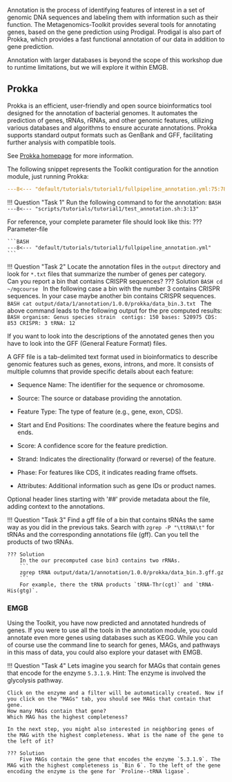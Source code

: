 Annotation is the process of identifying features of interest in a set of genomic DNA sequences and labeling them with information such as their function.
The Metagenomics-Toolkit provides several tools for annotating genes, based on the gene prediction using Prodigal.
Prodigal is also part of Prokka, which provides a fast functional annotation of our data in addition to gene prediction. 

Annotation with larger databases is beyond the scope of this workshop due to runtime limitations, but we will explore it within EMGB.

## Prokka

Prokka is an efficient, user-friendly and open source bioinformatics tool designed for the annotation of bacterial genomes.
It automates the prediction of genes, tRNAs, rRNAs, and other genomic features, utilizing various databases and algorithms to ensure accurate annotations.
Prokka supports standard output formats such as GenBank and GFF, facilitating further analysis with compatible tools. 

See [Prokka homepage](https://github.com/tseemann/prokka) for more information.

The following snippet represents the Toolkit contiguration for the annotion module, just running Prokka:
```YAML linenums="1" title="Annotation Configuration File Snippet 1"
---8<--- "default/tutorials/tutorial1/fullpipeline_annotation.yml:75:78"
```

!!! Question "Task 1"
    Run the following command to for the annotation:
    ```BASH
    ---8<--- "scripts/tutorials/tutorial1/test_annotation.sh:3:13"
    ```

For reference, your complete parameter file should look like this:
??? Parameter-file

    ```BASH
    ---8<--- "default/tutorials/tutorial1/fullpipeline_annotation.yml"
    ```

!!! Question "Task 2"
    Locate the annotation files in the `output` directory and look for `*.txt` files that summarize the number of genes per category.  
    Can you report a bin that contains CRISPR sequences?
    ??? Solution
        ```BASH
        cd ~/mgcourse
        ```
        In the following case a bin with the number 3 contains CRISPR sequences. In your case maybe another bin contains CRISPR sequences.
        ```BASH
        cat output/data/1/annotation/1.0.0/prokka/data_bin.3.txt
        ```
        The above command leads to the following output for the pre computed results: 
        ```BASH
        organism: Genus species strain 
        contigs: 150
        bases: 520975
        CDS: 853
        CRISPR: 3
        tRNA: 12
        ```

If you want to look into the descriptions of the annotated genes then you have to look into the GFF (General Feature Format) files. 

A GFF file is a tab-delimited text format used in bioinformatics to describe genomic features such as genes, exons, introns, and more.
It consists of multiple columns that provide specific details about each feature:

  * Sequence Name: The identifier for the sequence or chromosome.

  * Source: The source or database providing the annotation.

  * Feature Type: The type of feature (e.g., gene, exon, CDS).

  * Start and End Positions: The coordinates where the feature begins and ends.

  * Score: A confidence score for the feature prediction.

  * Strand: Indicates the directionality (forward or reverse) of the feature.

  * Phase: For features like CDS, it indicates reading frame offsets.

  * Attributes: Additional information such as gene IDs or product names.

Optional header lines starting with '##' provide metadata about the file, adding context to the annotations. 

!!! Question "Task 3"
    Find a gff file of a bin that contains tRNAs the same way as you did in the previous taks. Search with `zgrep -P "\ttRNA\t"` for tRNAs and the corresponding annotations file (gff).
    Can you tell the products of two tRNAs. 

    ??? Solution
        In the our precomputed case bin3 contains two rRNAs.
        ```
        zgrep tRNA output/data/1/annotation/1.0.0/prokka/data_bin.3.gff.gz
        ```
        For example, there the tRNA products `tRNA-Thr(cgt)` and `tRNA-His(gtg)`.  
        

### EMGB

Using the Toolkit, you have now predicted and annotated hundreds of genes.
If you were to use all the tools in the annotation module, you could annotate even more genes using databases such as KEGG.
While you can of course use the command line to search for genes,
MAGs, and pathways in this mass of data, you could also explore your dataset with EMGB.

!!! Question "Task 4"
    Lets imagine you search for MAGs that contain genes that encode for the enzyme `5.3.1.9`.
    Hint: The enzyme is involved the glycolysis pathway. 

    Click on the enzyme and a filter will be automatically created. Now if you click on the "MAGs" tab, you should see MAGs that contain that gene.
    How many MAGs contain that gene?
    Which MAG has the highest completeness?

    In the next step, you might also interested in neighboring genes of the MAG with the highest completeness. What is the name of the gene to the left of it?
    
    ??? Solution
        Five MAGs contain the gene that encodes the enzyme `5.3.1.9`. The MAG with the highest completeness is `Bin 6`. To the left of the gene encoding the enzyme is the gene for `Proline--tRNA ligase`.
